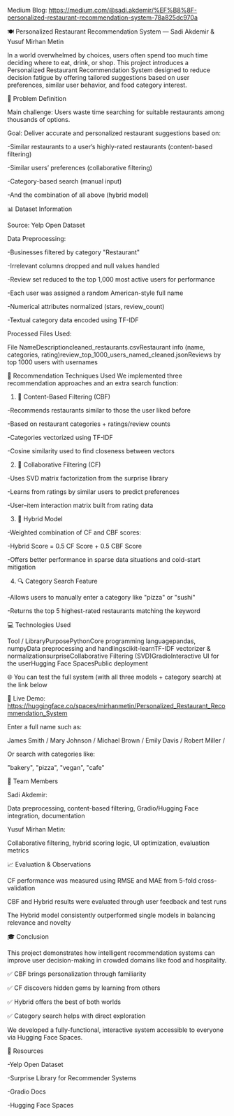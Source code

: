 Medium Blog: https://medium.com/@sadi.akdemir/%EF%B8%8F-personalized-restaurant-recommendation-system-78a825dc970a

🍽️ Personalized Restaurant Recommendation System — Sadi Akdemir & Yusuf Mirhan Metin

In a world overwhelmed by choices, users often spend too much time deciding where to eat, drink, or shop. This project introduces a Personalized Restaurant Recommendation System designed to reduce decision fatigue by offering tailored suggestions based on user preferences, similar user behavior, and food category interest.

🧠 Problem Definition

Main challenge: Users waste time searching for suitable restaurants among thousands of options.

Goal: Deliver accurate and personalized restaurant suggestions based on:

-Similar restaurants to a user’s highly-rated restaurants (content-based filtering)

-Similar users’ preferences (collaborative filtering)

-Category-based search (manual input)

-And the combination of all above (hybrid model)

📊 Dataset Information

Source: Yelp Open Dataset

Data Preprocessing:

-Businesses filtered by category "Restaurant"

-Irrelevant columns dropped and null values handled

-Review set reduced to the top 1,000 most active users for performance

-Each user was assigned a random American-style full name

-Numerical attributes normalized (stars, review_count)

-Textual category data encoded using TF-IDF

Processed Files Used:

File NameDescriptioncleaned_restaurants.csvRestaurant info (name, categories, rating)review_top_1000_users_named_cleaned.jsonReviews by top 1000 users with usernames

🧪 Recommendation Techniques Used
We implemented three recommendation approaches and an extra search function:

1. 📘 Content-Based Filtering (CBF)

-Recommends restaurants similar to those the user liked before

-Based on restaurant categories + ratings/review counts

-Categories vectorized using TF-IDF

-Cosine similarity used to find closeness between vectors

2. 👥 Collaborative Filtering (CF)

-Uses SVD matrix factorization from the surprise library

-Learns from ratings by similar users to predict preferences

-User–item interaction matrix built from rating data

3. 🧠 Hybrid Model

-Weighted combination of CF and CBF scores:

-Hybrid Score = 0.5 CF Score + 0.5 CBF Score

-Offers better performance in sparse data situations and cold-start mitigation

4. 🔍 Category Search Feature

-Allows users to manually enter a category like "pizza" or "sushi"

-Returns the top 5 highest-rated restaurants matching the keyword

💻 Technologies Used

Tool / LibraryPurposePythonCore programming languagepandas, numpyData preprocessing and handlingscikit-learnTF-IDF vectorizer & normalizationsurpriseCollaborative Filtering (SVD)GradioInteractive UI for the userHugging Face SpacesPublic deployment

🌐 You can test the full system (with all three models + category search) at the link below

🔗 Live Demo: https://huggingface.co/spaces/mirhanmetin/Personalized_Restaurant_Recommendation_System

Enter a full name such as:

James Smith /
Mary Johnson /
Michael Brown /
Emily Davis /
Robert Miller /

Or search with categories like:

"bakery", "pizza", "vegan", "cafe"

👥 Team Members

Sadi Akdemir:

Data preprocessing, content-based filtering, Gradio/Hugging Face integration, documentation

Yusuf Mirhan Metin:

Collaborative filtering, hybrid scoring logic, UI optimization, evaluation metrics

📈 Evaluation & Observations

CF performance was measured using RMSE and MAE from 5-fold cross-validation

CBF and Hybrid results were evaluated through user feedback and test runs

The Hybrid model consistently outperformed single models in balancing relevance and novelty

🎓 Conclusion

This project demonstrates how intelligent recommendation systems can improve user decision-making in crowded domains like food and hospitality.

✅ CBF brings personalization through familiarity

✅ CF discovers hidden gems by learning from others

✅ Hybrid offers the best of both worlds

✅ Category search helps with direct exploration

We developed a fully-functional, interactive system accessible to everyone via Hugging Face Spaces.

🔗 Resources

-Yelp Open Dataset

-Surprise Library for Recommender Systems

-Gradio Docs

-Hugging Face Spaces
